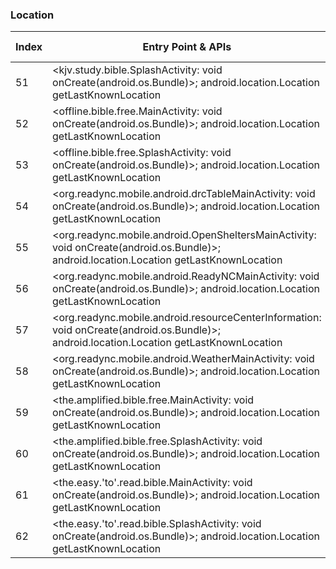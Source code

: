 ### Location
| Index | Entry Point & APIs | Screen shot | Resource id | Label |
| ------------- | ------------- | ------------- |-------------|-------------|
| 51 | <kjv.study.bible.SplashActivity: void onCreate(android.os.Bundle)>; android.location.Location getLastKnownLocation | ![](D:\COSMOS\output\py\Play_win8\Books_Reference\kjv.study.bible\kjv.study.bible.SplashActivity.png) |  | F |
| 52 | <offline.bible.free.MainActivity: void onCreate(android.os.Bundle)>; android.location.Location getLastKnownLocation | ![](D:\COSMOS\output\py\Play_win8\Books_Reference\offline.bible.free\offline.bible.free.MainActivity.png) |  | F |
| 53 | <offline.bible.free.SplashActivity: void onCreate(android.os.Bundle)>; android.location.Location getLastKnownLocation | ![](D:\COSMOS\output\py\Play_win8\Books_Reference\offline.bible.free\offline.bible.free.SplashActivity.png) |  | F |
| 54 | <org.readync.mobile.android.drcTableMainActivity: void onCreate(android.os.Bundle)>; android.location.Location getLastKnownLocation | ![](D:\COSMOS\output\py\Play_win8\Books_Reference\org.readync.mobile.android\org.readync.mobile.android.drcTableMainActivity.png) |  | F |
| 55 | <org.readync.mobile.android.OpenSheltersMainActivity: void onCreate(android.os.Bundle)>; android.location.Location getLastKnownLocation | ![](D:\COSMOS\output\py\Play_win8\Books_Reference\org.readync.mobile.android\org.readync.mobile.android.OpenSheltersMainActivity.png) |  | F |
| 56 | <org.readync.mobile.android.ReadyNCMainActivity: void onCreate(android.os.Bundle)>; android.location.Location getLastKnownLocation | ![](D:\COSMOS\output\py\Play_win8\Books_Reference\org.readync.mobile.android\org.readync.mobile.android.ReadyNCMainActivity.png) |  | T |
| 57 | <org.readync.mobile.android.resourceCenterInformation: void onCreate(android.os.Bundle)>; android.location.Location getLastKnownLocation | ![](D:\COSMOS\output\py\Play_win8\Books_Reference\org.readync.mobile.android\org.readync.mobile.android.resourceCenterInformation.png) |  | F |
| 58 | <org.readync.mobile.android.WeatherMainActivity: void onCreate(android.os.Bundle)>; android.location.Location getLastKnownLocation | ![](D:\COSMOS\output\py\Play_win8\Books_Reference\org.readync.mobile.android\org.readync.mobile.android.WeatherMainActivity.png) |  | T |
| 59 | <the.amplified.bible.free.MainActivity: void onCreate(android.os.Bundle)>; android.location.Location getLastKnownLocation | ![](D:\COSMOS\output\py\Play_win8\Books_Reference\the.amplified.bible.free\the.amplified.bible.free.MainActivity.png) |  | F |
| 60 | <the.amplified.bible.free.SplashActivity: void onCreate(android.os.Bundle)>; android.location.Location getLastKnownLocation | ![](D:\COSMOS\output\py\Play_win8\Books_Reference\the.amplified.bible.free\the.amplified.bible.free.SplashActivity.png) |  | F |
| 61 | <the.easy.'to'.read.bible.MainActivity: void onCreate(android.os.Bundle)>; android.location.Location getLastKnownLocation | ![](D:\COSMOS\output\py\Play_win8\Books_Reference\the.easy.to.read.bible\the.easy.to.read.bible.MainActivity.png) |  | F |
| 62 | <the.easy.'to'.read.bible.SplashActivity: void onCreate(android.os.Bundle)>; android.location.Location getLastKnownLocation | ![](D:\COSMOS\output\py\Play_win8\Books_Reference\the.easy.to.read.bible\the.easy.to.read.bible.SplashActivity.png) |  | F |
